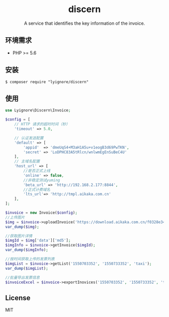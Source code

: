 <h1 align="center"> discern </h1>

<p align="center"> A service that identifies the key information of the invoice.</p>


## 环境需求

- PHP >= 5.6

## 安装

```shell
$ composer require "lyignore/discern"
```

## 使用

```php
use Lyignore\Discern\Invoice;

$config = [
    // HTTP 请求的超时时间（秒）
    'timeout' => 5.0,

    // 认证发送配置
    'default' => [
        'appid'  => 'dmeUqS4+M3aH1A5u+v1eogB3d69PwTKN',
        'secret' => 'LoDPHC83A5tRlcn/wnlwmEgEnSuBeC4U'
    ],
    // 主域名配置
    'host_url' => [
        //是否正式上线
        'online' => false,
        //非稳定测试yuming
        'beta_url' => 'http://192.168.2.177:8844',
        //正式计费域名
        'lts_url'=> 'http://tmpl.aikaka.com.cn'
    ],
];

$invoice = new Invoice($config);
//上传图片
$img = $invoice->uploadInvoice('https://download.aikaka.com.cn/f0328e346f521339086089b73141839f', 'TAXI');
var_dump($img);

//获取图片详情
$imgId = $img['data']['md5'];
$imgInfo = $invoice->getInvoice($imgId);
var_dump($imgInfo);

//按时间获取上传的发票列表
$imgList = $invoice->getList('1550703352', '1550733352', 'taxi');
var_dump($imgList);

//批量导出发票信息
$invoiceExcel = $invoice->exportInovices('1550703352', '1550733352', 'taxi', 'excelname');
```
## License

MIT